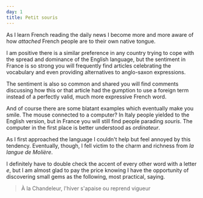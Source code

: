 ```yaml
---
day: 1
title: Petit souris
---
```


As I learn French reading the daily news I become more and more aware of how _attached_ French people are to their own native tongue.

I am positive there is a similar preference in any country trying to cope with the spread and dominance of the English language, but the sentiment in France is so strong you will frequently find articles celebrating the vocabulary and even providing alternatives to anglo-saxon expressions.

The sentiment is also so common and shared you will find comments discussing how this or that article had the gumption to use a foreign term instead of a perfectly valid, much more expressive French word.

And of course there are some blatant examples which eventually make you smile. The mouse connected to a computer? In Italy people yielded to the English version, but in France you will still find people parading _souris_. The computer in the first place is better understood as _ordinateur_.

As I first approached the language I couldn't help but feel annoyed by this tendency. Eventually, though, I fell victim to the charm and richness from _la langue de Molière_.

I definitely have to double check the accent of every other word with a letter _e_, but I am almost glad to pay the price knowing I have the opportunity of discovering small gems as the following, most practical, saying.

> À la Chandeleur, l'hiver s'apaise ou reprend vigueur
